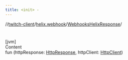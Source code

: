 ```yaml
---
title: <init> -
---
```

//[twitch-client](../../index.md)/[helix.webhook](../index.md)/[WebhooksHelixResponse](index.md)/[<init>](-init-.md)



# <init>  
[jvm]  
Content  
fun [<init>](-init-.md)(httpResponse: [HttpResponse](), httpClient: [HttpClient]())  



